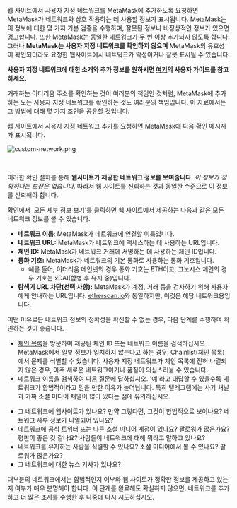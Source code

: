 웹 사이트에서 사용자 지정 네트워크를 MetaMask에 추가하도록 요청하면 MetaMask가 네트워크와 상호 작용하는 데 사용할 정보가 표시됩니다. MetaMask는 이 정보에 대한 몇 가지 기본 검증을 수행하며, 잘못된 정보나 비정상적인 정보가 있으면 경고합니다. 또한 MetaMask는 동일한 네트워크가 두 번 이상 추가되지 않도록 합니다. 그러나 **MetaMask는 사용자 지정 네트워크를 확인하지 않으며** MetaMask의 유효성이 확인되더라도 요청한 웹사이트에서 네트워크가 악성이거나 잘못 표시될 수 있습니다.


**사용자 지정 네트워크에 대한 소개와 추가 정보를 원하시면 [여기](https://support.metamask.io/hc/en-us/articles/4404424659995)의 사용자 가이드를 참고하세요.**


거래하는 이더리움 주소를 확인하는 것이 여러분의 책임인 것처럼, MetaMask에 추가하는 모든 사용자 지정 네트워크를 확인하는 것도 여러분의 책임입니다. 이 자료에서는 그 방법에 대해 몇 가지 조언을 공유할 것입니다.


웹 사이트에서 사용자 지정 네트워크 추가를 요청하면 MetaMask에 다음 확인 메시지가 표시됩니다.


![custom-network.png](https://support.metamask.io/hc/article_attachments/360087917091/custom-network.png)


 


이러한 확인 절차를 통해 **웹사이트가 제공한 네트워크 정보를 보여줍니다**. *이 정보가 정확하다는 보장은 없습니다*. 따라서 웹 사이트를 신뢰하는 것과 동일한 수준으로 이 정보를 신뢰해야 합니다.


확인에서 '모든 세부 정보 보기'를 클릭하면 웹 사이트에서 제공하는 다음과 같은 모든 네트워크 정보를 볼 수 있습니다.


* **네트워크 이름**: MetaMask가 네트워크에 연결할 이름입니다.
* **네트워크 URL:** MetaMask가 네트워크에 액세스하는 데 사용하는 URL입니다.
* **체인 ID:** MetaMask가 네트워크 거래에 서명하는 데 사용하는 체인 ID입니다.
* **통화 기호:** MetaMask가 네트워크의 기본 통화로 사용하는 통화 기호입니다.
	+ 예를 들어, 이더리움 메인넷의 경우 통화 기호는 ETH이고, 그노시스 체인의 경우 기호는 xDAI(합병 후 유지 중)입니다.
* **탐색기 URL 차단(선택 사항):** MetaMask가 계정, 거래 등을 검사하기 위해 사용자에게 안내하는 URL입니다. [etherscan.io](https://etherscan.io)와 동일하지만, 이것은 해당 네트워크용입니다.


어떤 이유로든 네트워크 정보의 정확성을 확신할 수 없는 경우, 다음 단계를 수행하여 확인하는 것이 좋습니다.


* [체인 목록](https://chainlist.wtf/)을 방문하여 제공된 체인 ID 또는 네트워크 이름을 검색하십시오. MetaMask에서 일부 정보가 일치하지 않는다고 하는 경우, Chainlist(체인 목록)에서 문제를 식별할 수 있습니다. 사용자 지정 네트워크가 체인 목록에 전혀 나열되지 않은 경우, 아주 새로운 네트워크이거나 품질이 의심스러울 수 있습니다.
* 네트워크 이름을 검색하여 다음 질문에 답하십시오. '예'라고 대답할 수 있을수록 네트워크가 합법적이라고 믿을 만한 이유가 늘어납니다. 특히 텔레그램에는 사기 채널과 가짜 소셜 미디어 채널이 많이 있다는 점에 유의하십시오.
+ 그 네트워크에 웹사이트가 있나요? 만약 그렇다면, 그것이 합법적으로 보이나요? 네트워크 세부 정보가 나열되어 있나요?
+ 네트워크에 공식 트위터 또는 다른 소셜 미디어 계정이 있나요? 팔로워가 많은가요? 평판이 좋은 것 같나요? 사람들이 네트워크에 대해 뭐라고 말하고 있나요?
+ 네트워크를 유지하는 사람을 식별할 수 있나요? 소셜 미디어에서 볼 수 있나요? 팔로워가 많은가요?
+ 그 네트워크에 대한 뉴스 기사가 있나요?


대부분의 네트워크에서는 합법적인지 여부와 웹 사이트가 정확한 정보를 제공하고 있는지 여부가 매우 분명해야 합니다. 이 단계를 완료해도 확실하지 않으면, 네트워크를 추가하고 더 많은 조사를 수행한 후 나중에 다시 시도하십시오.

